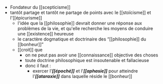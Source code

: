 - Fondateur du [[scepticisme]]
- tantôt partage et tantôt ne partage de points avec le [[stoïcisme]] et l'[[épicurisme]]
    - l'idée que la [[philosophie]] devrait donner une réponse aux problèmes de la vie, et qu'elle recherche les moyens de conduire une [[existence]] heureuse
    - le caractère dogmatique et doctrinaire des “[[philosophie]] du [[bonheur]]”
  - [[croit]] que
    - on ne peut pas avoir une [[connaissance]] objective des choses
    - toute doctrine philosophique est insoutenable et fallacieuse
    - donc il faut :
      - exercer l'***[[épochè]]*** et l'***[[aphasie]]*** pour atteindre l'***[[ataraxie]]*** dans laquelle réside le [[bonheur]]